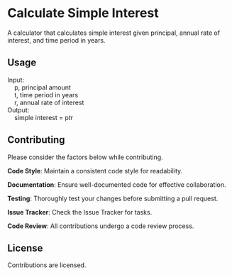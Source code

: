 # Calculate Simple Interest

A calculator that calculates simple interest given principal, annual rate of interest, and time period in years.

## Usage

Input:  
&nbsp;&nbsp;&nbsp;&nbsp;p, principal amount  
&nbsp;&nbsp;&nbsp;&nbsp;t, time period in years  
&nbsp;&nbsp;&nbsp;&nbsp;r, annual rate of interest  
Output:  
&nbsp;&nbsp;&nbsp;&nbsp;simple interest = p*t*r

## Contributing

Please consider the factors below while contributing.

**Code Style**:
Maintain a consistent code style for readability.

**Documentation**:
Ensure well-documented code for effective collaboration.

**Testing**:
Thoroughly test your changes before submitting a pull request.

**Issue Tracker**:
Check the Issue Tracker for tasks.

**Code Review**:
All contributions undergo a code review process.

## License

Contributions are licensed.
